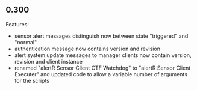 ## 0.300

Features:

* sensor alert messages distinguish now between state "triggered" and "normal"
* authentication message now contains version and revision
* alert system update messages to manager clients now contain version, revision and client instance
* renamed "alertR Sensor Client CTF Watchdog" to "alertR Sensor Client Executer" and updated code to allow a variable number of arguments for the scripts